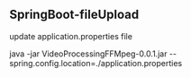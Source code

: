 ## SpringBoot-fileUpload

 update application.properties file
 
 java -jar VideoProcessingFFMpeg-0.0.1.jar --spring.config.location=./application.properties
